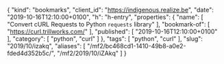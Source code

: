 {
  "kind": "bookmarks",
  "client_id": "https://indigenous.realize.be",
  "date": "2019-10-16T12:10:00+0100",
  "h": "h-entry",
  "properties": {
    "name": [
      "Convert cURL Requests to Python `requests` library"
    ],
    "bookmark-of": [
      "https://curl.trillworks.com/"
    ],
    "published": [
      "2019-10-16T12:10:00+0100"
    ],
    "category": [
      "python",
      "curl"
    ]
  },
  "tags": [
    "python",
    "curl"
  ],
  "slug": "2019/10/izakq",
  "aliases": [
    "/mf2/bc468cd1-1410-49b8-a0e2-fded4d352b5c/",
    "/mf2/2019/10/iZAkq"
  ]
}
